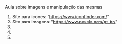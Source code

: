 Aula sobre imagens e manipulação das mesmas

1. Site para icones: "https://www.iconfinder.com/"
2. Site para imagens: "https://www.pexels.com/pt-br/"
3.
4.
5.